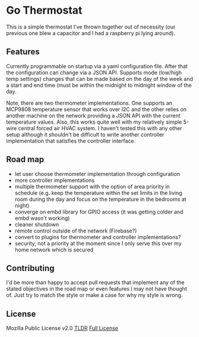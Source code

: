 # Go Thermostat
This is a simple thermostat I've thrown together out of necessity (our previous one blew a capacitor and I had a raspberry pi lying around).  

## Features
Currently programmable on startup via a yaml configuration file.  After that the configuration can change via a JSON API.  Supports mode (low/high temp settings) changes that can be made based on the day of the week and a start and end time (must be within the midnight to midnight window of the day.

Note, there are two thermometer implementations.  One supports an MCP9808 temperature sensor that works over I2C and the other relies on another machine on the network providing a JSON API with the current temperature values.  Also, this works quite well with my relatively simple 5-wire central forced air HVAC system.  I haven't tested this with any other setup although it shouldn't be difficult to write another controller implementation that satisfies the controller interface.

## Road map
- let user choose thermometer implementation through configuration
- more controller implementations
- multiple thermometer support with the option of area priority in schedule (e.g. keep the temperature within the set limits in the living room during the day and focus on the temperature in the bedrooms at night)
- converge on embd library for GPIO access (it was getting colder and embd wasn't working)
- cleaner shutdown
- remote control outside of the network (Firebase?)
- convert to plugins for thermometer and controller implementations?
- security, not a priority at the moment since I only serve this over my home network which is secured

## Contributing
I'd be more than happy to accept pull requests that implement any of the stated objectives in the road map or even features I may not have thought of.  Just try to match the style or make a case for why my style is wrong.

## License
Mozilla Public License v2.0
[TLDR](https://tldrlegal.com/license/mozilla-public-license-2.0-(mpl-2))
[Full License](https://www.mozilla.org/en-US/MPL/2.0/)

